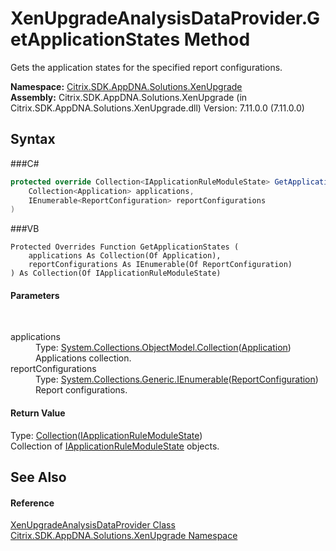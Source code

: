 # XenUpgradeAnalysisDataProvider.GetApplicationStates Method 
 

Gets the application states for the specified report configurations.

**Namespace:**&nbsp;<a href="N_Citrix_SDK_AppDNA_Solutions_XenUpgrade">Citrix.SDK.AppDNA.Solutions.XenUpgrade</a><br />**Assembly:**&nbsp;Citrix.SDK.AppDNA.Solutions.XenUpgrade (in Citrix.SDK.AppDNA.Solutions.XenUpgrade.dll) Version: 7.11.0.0 (7.11.0.0)

## Syntax

###C#
```csharp
protected override Collection<IApplicationRuleModuleState> GetApplicationStates(
	Collection<Application> applications,
	IEnumerable<ReportConfiguration> reportConfigurations
)
```

###VB
```vbnet
Protected Overrides Function GetApplicationStates ( 
	applications As Collection(Of Application),
	reportConfigurations As IEnumerable(Of ReportConfiguration)
) As Collection(Of IApplicationRuleModuleState)
```


#### Parameters
&nbsp;<dl><dt>applications</dt><dd>Type: <a href="http://msdn2.microsoft.com/en-us/library/ms132397" target="_blank">System.Collections.ObjectModel.Collection</a>(<a href="T_Citrix_SDK_AppDNA_Application">Application</a>)<br />Applications collection.</dd><dt>reportConfigurations</dt><dd>Type: <a href="http://msdn2.microsoft.com/en-us/library/9eekhta0" target="_blank">System.Collections.Generic.IEnumerable</a>(<a href="T_Citrix_SDK_AppDNA_ReportConfiguration">ReportConfiguration</a>)<br />Report configurations.</dd></dl>

#### Return Value
Type: <a href="http://msdn2.microsoft.com/en-us/library/ms132397" target="_blank">Collection</a>(<a href="T_Citrix_SDK_AppDNA_Solutions_Xen_Common_IApplicationRuleModuleState">IApplicationRuleModuleState</a>)<br />Collection of <a href="T_Citrix_SDK_AppDNA_Solutions_Xen_Common_IApplicationRuleModuleState">IApplicationRuleModuleState</a> objects.

## See Also


#### Reference
<a href="T_Citrix_SDK_AppDNA_Solutions_XenUpgrade_XenUpgradeAnalysisDataProvider">XenUpgradeAnalysisDataProvider Class</a><br /><a href="N_Citrix_SDK_AppDNA_Solutions_XenUpgrade">Citrix.SDK.AppDNA.Solutions.XenUpgrade Namespace</a><br />